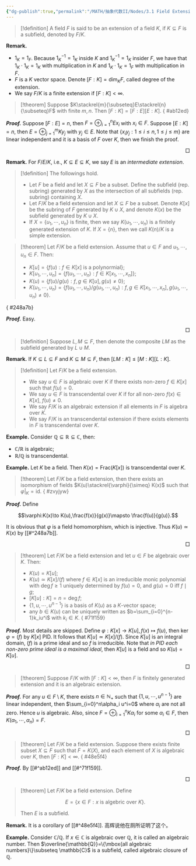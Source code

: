 ```yaml
---
{"dg-publish":true,"permalink":"/MATH/抽象代数II/Nodes/3.1 Field Extension/","dgPassFrontmatter":true}
---
```



> [!definition]
> A field $F$ is said to be an extension of a field $K$, if $K\subseteq F$ is a subfield, denoted by $F/K$. 

**Remark.**
- $1_K=1_F$. Because $1_K^{-1}=1_K$ inside $K$ and $1_K^{-1}=1_K$ insider $F$, we have that $1_K\cdot 1_K=1_K$ with multiplication in $K$ and $1_K\cdot 1_K=1_F$ with multiplication in $F$. 
- $F$ is a $K$ vector space. Denote $[F:K]=\dim_KF$, called degree of the extension.
- We say $F/K$ is a finite extension if $[F:K]<\infty$.


> [!theorem]
> Suppose $K\stackrel{m}{\subseteq}E\stackrel{n}{\subseteq}F$ with finite $m,n$. Then $[F:K]=[F:E][E:K]$.
{ #ab12ed}


**_Proof._** 
Suppose $[F:E]=n$, then $F=\oplus_{i=1}^n E x_i$ with $x_i\in F$. Suppose $[E:K]=n$, then $E=\oplus_{j=1}^m Ky_j$ with $y_j\in E$. Note that $\{x_iy_j:1\leqslant i\leqslant n,1\leqslant j\leqslant m\}$ are linear independent and it is a basis of $F$ over $K$, then we finish the proof.
<p align="right">□</p>


**Remark.** For $F/E/K$, i.e., $K\subseteq E\subseteq K$, we say $E$ is an *intermediate extension*.


> [!definition]
> The followings hold.
> - Let $F$ be a field and let $X\subseteq F$ be a subset. Define the subfield (rep. subring) generated by $X$ as the intersection of all subfields (rep. subring) containing $X$.
> - Let $F/K$ be a field extension and let $X\subseteq F$ be a subset. Denote $K[x]$ be the subring of $F$ generated by $K\cup X$, and denote $K(x)$ be the subfield generated by $K\cup X$.
> - If $X=\{u_1,\cdots,u_n\}$ is finite, then we say $K(u_1,\cdots,u_n)$ is a finitely generated extension of $K$. If $X=\{n\}$, then we call $K(n)/K$ is a simple extension.

> [!theorem]
> Let $F/K$ be a field extension. Assume that $u\in F$ and $u_1,\cdots,u_n\in F$. Then:
> - $K[u]=\{f(u):f\in K[x]\mbox{ is a polynormial}\}$;
> - $K[u_1,\cdots,u_n]=\{f(u_1,\cdots,u_n):f\in K[x_1,\cdots,x_n]\}$;
> - $K(u)=\{f(u)/g(u):f,g\in K[u],g(u)\neq 0\}$;
> - $K(u_1,\cdots,u_n)=\{f(u_1,\cdots,u_n)/g(u_1,\cdots,u_n):f,g\in K[x_1,\cdots,x_n],g(u_1,\cdots,u_n)\neq 0\}$. 
>
{ #248a7b}


**_Proof._**
Easy.
<p align="right">□</p>


> [!definition]
> Suppose $L, M\subseteq F$, then denote the composite $LM$ as the subfield generated by $L\cup M$.


**Remark.** If $K\subseteq L\subseteq F$ and $K\subseteq M\subseteq F$, then $[LM:K]\leqslant[M:K][L:K]$.


> [!definition]
> Let $F/K$ be a field extension.
> - We say $u\in F$ is algebraic over $K$ if there exists non-zero $f\in K[x]$ such that $f(u)=0$.
> - We say $u\in F$ is transcendental over $K$ if for all non-zero $f(x)\in K[x]$, $f(u)\neq 0$.
> - We say $F/K$ is an algebraic extension if all elements in $F$ is algebra over $K$.
> - We say $F/K$ is an transcendental extension if there exists elements in $F$ is transcendental over $K$.


**Example.** Consider $\mathbb{Q}\subseteq \mathbb{R}\subseteq \mathbb{C}$, then:
- $\mathbb{C}/\mathbb{R}$ is algebraic;
- $\mathbb{R}/\mathbb{Q}$ is transcendental.

**Example.** Let $K$ be a field. Then $K(x)=\mathrm{Frac}(K[x])$ is transcendental over $K$.


> [!theorem]
> Let $F/K$ be a field extension, then there exists an isomorphism of fields $K(u)\stackrel{\varphi}{\simeq} K(x)$ such that $\varphi|_{K}=\mathrm{id}$. 
{ #zvyjyw}


**_Proof._**
Define 

$$\varphi:K(x)\to K(u),\frac{f(x)}{g(x)}\mapsto \frac{f(u)}{g(u)}.$$

It is obvious that $\varphi$ is a field homomorphism, which is injective. Thus $K(u)\simeq K(x)$ by [[#^248a7b]].
<p align="right">□</p>


> [!theorem]
> Let $F/K$ be a field extension and let $u\in F$ be algebraic over $K$. Then:
> - $K(u)=K[u]$;
> - $K(u)\simeq K[x]/(f)$ where $f\in K[x]$ is an irreducible monic polynomial with $\deg f\geqslant 1$ uniquely determined by $f(u)=0$, and $g(u)=0$ iff $f\mid g$;
> - $[K[u]:K]=n=\deg f$;
> - $\{1,u,\cdots,u^{n-1}\}$ is a basis of $K(u)$ as a $K$-vector space;
> - any $b\in K(u)$ can be uniquely written as $b=\sum_{i=0}^{n-1}k_iu^i$ with $k_i\in K$.
{ #71f159}


**_Proof._**
Most details are skipped. Define $\varphi:K[x]\to K[u],f(x)\mapsto f(u)$, then $\ker \varphi=(f)$ by $K[x]$ PID. It follows that $K[u]\simeq K[x]/(f)$. Since $K[u]$ is an integral domain, $(f)$ is a prime ideal and so $f$ is irreducible. Note that *in PID each non-zero prime ideal is a maximal ideal*, then $K[u]$ is a field and so $K(u)=K[u]$.
<p align="right">□</p>


> [!theorem]
> Suppose $F/K$ with $[F:K]<\infty$, then $F$ is finitely generated extension and it is an algebraic extension.

**_Proof._**
For any $u\in F\setminus K$, there exists $n\in \mathbb{N}_+$ such that $\{1,u,\cdots,u^{n-1}\}$ are linear independent, then $\sum_{i=0}^n\alpha_i u^i=0$ where $\alpha_i$ are not all zero. Hence $u$ is algebraic. Also, since $F=\oplus_{i=1}^n K\alpha_i$ for some $\alpha_i\in F$, then $K(\alpha_1,\cdots,\alpha_n)=F$.
<p align="right">□</p>


> [!theorem]
> Let $F/K$ be a field extension. Suppose there exists finite subset $X\subseteq F$ such that $F=K(X)$, and each element of $X$ is algebraic over $K$, then $[F:K]<\infty$. 
{ #48e5f4}


**_Proof._**
By [[#^ab12ed]] and [[#^71f159]].
<p align="right">□</p>


> [!theorem]
> Let $F/K$ be a field extension. Define 
> 
> $$E=\{x\in F:x\mbox{ is algebric over }K\}.$$
> 
> Then $E$ is a subfield.

**Remark.** It is a corollary of [[#^48e5f4]]. 高辉说他在厕所证明了这个。


**Example.** Consider $\mathbb{C}/\mathbb{Q}$. If $x\in \mathbb{C}$ is algebraic over $\mathbb{Q}$, it is called an algebraic number. Then $\overline{\mathbb{Q}}=\{\mbox{all algebraic numbers}\}\subseteq \mathbb{C}$ is a subfield, called algebraic closure of $\mathbb{Q}$.